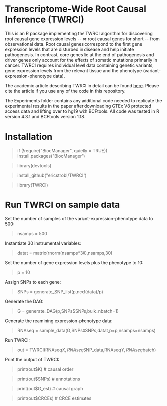 # Transcriptome-Wide Root Causal Inference (TWRCI)

This is an R package implementing the TWRCI algorithm for discovering root causal gene expression levels -- or root causal genes for short -- from observational data. Root causal genes correspond to the first gene expression levels that are disturbed in disease and help initiate pathogenesis. In contrast, core genes lie at the end of pathogenesis and driver genes only account for the effects of somatic mutations primarily in cancer. TWRCI requires individual level data containing genetic variants, gene expression levels from the relevant tissue and the phenotype (variant-expression-phenotype data).

The academic article describing TWRCI in detail can be found [here](https://www.google.com). Please cite the article if you use any of the code in this repository.

The Experiments folder contains any additional code needed to replicate the experimental results in the paper after downloading GTEx V8 protected access data and lifting over to hg19 with BCFtools. All code was tested in R version 4.3.1 and BCFtools version 1.18.

# Installation
> if (!require("BiocManager", quietly = TRUE)) install.packages("BiocManager")

> library(devtools)

> install_github("ericstrobl/TWRCI")

> library(TWRCI)

# Run TWRCI on sample data
Set the number of samples of the variant-expression-phenotype data to 500:

> nsamps = 500

Instantiate 30 instrumental variables:

> datat = matrix(rnorm(nsamps*30),nsamps,30)

Set the number of gene expression levels plus the phenotype to 10:

> p = 10 

Assign SNPs to each gene:

> SNPs = generate_SNP_list(p,ncol(data)/p)

Generate the DAG:

> G = generate_DAG(p,SNPs$SNPs,bulk_nbatch=1)

Generate the reamining expression-phenotype data:

> RNAseq = sample_data(G,SNPs$SNPs,datat,p=p,nsamps=nsamps)

Run TWRCI:

> out = TWRCI(RNAseq$X,RNAseq$SNP_data,RNAseq$Y,RNAseq$batch)

Print the output of TWRCI:
> print(out$K) # causal order

> print(out$SNPs) # annotations

> print(out$G_est) # causal graph

> print(out$CRCEs) # CRCE estimates 

